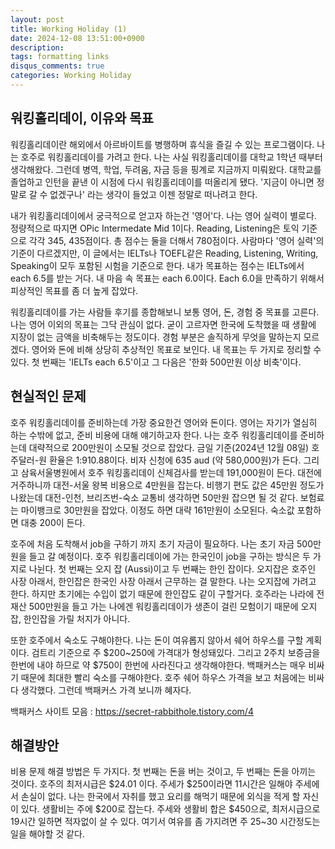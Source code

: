 ```yaml
---
layout: post
title: Working Holiday (1)
date: 2024-12-08 13:51:00+0900
description: 
tags: formatting links
disqus_comments: true
categories: Working Holiday
---
```


## 워킹홀리데이, 이유와 목표

워킹홀리데이란 해외에서 아르바이트를 병행하며 휴식을 즐길 수 있는 프로그램이다. 나는 호주로 워킹홀리데이를 가려고 한다. 나는 사실 워킹홀리데이를 대학교 1학년 때부터 생각해왔다. 그런데 병역, 학업, 두려움, 자금 등을 핑계로 지금까지 미뤄왔다. 대학교를 졸업하고 인턴을 끝낸 이 시점에 다시 워킹홀리데이를 떠올리게 됐다. '지금이 아니면 정말로 갈 수 없겠구나' 라는 생각이 들었고 이젠 정말로 떠나려고 한다.

내가 워킹홀리데이에서 궁극적으로 얻고자 하는건 '영어'다. 나는 영어 실력이 별로다. 정량적으로 따지면 OPic Intermedate Mid 1이다. Reading, Listening은 토익 기준으로 각각 345, 435점이다. 총 점수는 둘을 더해서 780점이다. 사람마다 '영어 실력'의 기준이 다르겠지만, 이 글에서는 IELTs나 TOEFL같은 Reading, Listening, Writing, Speaking이 모두 포함된 시험을 기준으로 한다. 내가 목표하는 점수는 IELTs에서 each 6.5를 받는 거다. 내 마음 속 목표는 each 6.0이다. Each 6.0을 만족하기 위해서 피상적인 목표를 좀 더 높게 잡았다.

워킹홀리데이를 가는 사람들 후기를 종합해보니 보통 영어, 돈, 경험 중 목표를 고른다. 나는 영어 이외의 목표는 그닥 관심이 없다. 굳이 고르자면 한국에 도착했을 때 생활에 지장이 없는 금액을 비축해두는 정도이다. 경험 부분은 솔직하게 무엇을 말하는지 모르겠다. 영어와 돈에 비해 상당히 추상적인 목표로 보인다. 내 목표는 두 가지로 정리할 수 있다. 첫 번째는 'IELTs each 6.5'이고 그 다음은 '한화 500만원 이상 비축'이다.

## 현실적인 문제

호주 워킹홀리데이를 준비하는데 가장 중요한건 영어와 돈이다. 영어는 자기가 열심히 하는 수밖에 없고, 준비 비용에 대해 얘기하고자 한다. 나는 호주 워킹홀리데이를 준비하는데 대략적으로 200만원이 소모될 것으로 잡았다. 금일 기준(2024년 12월 08일) 호주달러-원 환율은 1:910.88이다. 비자 신청에 635 aud (약 580,000원)가 든다. 그리고 삼육서울병원에서 호주 워킹홀리데이 신체검사를 받는데 191,000원이 든다. 대전에 거주하니까 대전-서울 왕복 비용으로 4만원을 잡는다. 비행기 편도 값은 45만원 정도가 나왔는데 대전-인천, 브리즈번-숙소 교통비 생각하면 50만원 잡으면 될 것 같다. 보험료는 마이뱅크로 30만원을 잡았다. 이정도 하면 대략 161만원이 소모된다. 숙소값 포함하면 대충 200이 든다.

호주에 처음 도착해서 job을 구하기 까지 초기 자금이 필요하다. 나는 초기 자금 500만원을 들고 갈 예정이다. 호주 워킹홀리데이에 가는 한국인이 job을 구하는 방식은 두 가지로 나뉜다. 첫 번째는 오지 잡 (Aussi)이고 두 번째는 한인 잡이다. 오지잡은 호주인 사장 아래서, 한인잡은 한국인 사장 아래서 근무하는 걸 말한다. 나는 오지잡에 가려고 한다. 하지만 초기에는 수입이 없기 때문에 한인잡도 같이 구할거다. 호주라는 나라에 전재산 500만원을 들고 가는 나에겐 워킹홀리데이가 생존이 걸린 모험이기 때문에 오지잡, 한인잡을 가릴 처지가 아니다.

또한 호주에서 숙소도 구해야한다. 나는 돈이 여유롭지 않아서 쉐어 하우스를 구할 계획이다. 검트리 기준으로 주 $200~250에 가격대가 형성돼있다. 그리고 2주치 보증금을 한번에 내야 하므로 약 $750이 한번에 사라진다고 생각해야한다. 백패커스는 매우 비싸기 때문에 최대한 빨리 숙소를 구해야한다. 호주 쉐어 하우스 가격을 보고 처음에는 비싸다 생각했다. 그런데 백패커스 가격 보니까 혜자다.

백패커스 사이트 모음 : https://secret-rabbithole.tistory.com/4

## 해결방안

비용 문제 해결 방법은 두 가지다. 첫 번째는 돈을 버는 것이고, 두 번째는 돈을 아끼는 것이다. 호주의 최저시급은 $24.01 이다. 주세가 $250이라면 11시간은 일해야 주세에서 손실이 없다. 나는 한국에서 자취를 했고 요리를 해먹기 때문에 외식을 적게 할 자신이 있다. 생활비는 주에 $200로 잡는다. 주세와 생활비 합은 $450으로, 최저시급으로 19시간 일하면 적자없이 살 수 있다. 여기서 여유를 좀 가지려면 주 25~30 시간정도는 일을 해야할 것 같다.